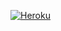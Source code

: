 [![Heroku](https://heroku-badge.herokuapp.com/?app=midgard-bff&root=healthcheck)](https://midgard-bff.herokuapp.com)